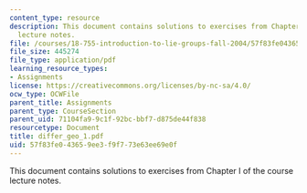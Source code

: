 ```yaml
---
content_type: resource
description: This document contains solutions to exercises from Chapter I of the course
  lecture notes.
file: /courses/18-755-introduction-to-lie-groups-fall-2004/57f83fe043659ee3f9f773e63ee69e0f_differ_geo_1.pdf
file_size: 445274
file_type: application/pdf
learning_resource_types:
- Assignments
license: https://creativecommons.org/licenses/by-nc-sa/4.0/
ocw_type: OCWFile
parent_title: Assignments
parent_type: CourseSection
parent_uid: 71104fa9-9c1f-92bc-bbf7-d875de44f838
resourcetype: Document
title: differ_geo_1.pdf
uid: 57f83fe0-4365-9ee3-f9f7-73e63ee69e0f
---
```

This document contains solutions to exercises from Chapter I of the course lecture notes.